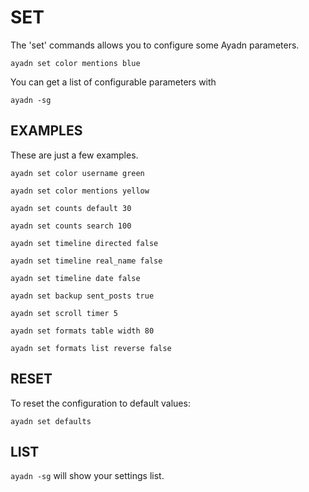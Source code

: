 # SET

The 'set' commands allows you to configure some Ayadn parameters.

`ayadn set color mentions blue`

You can get a list of configurable parameters with 

`ayadn -sg`  

## EXAMPLES

These are just a few examples.  

`ayadn set color username green`

`ayadn set color mentions yellow`

`ayadn set counts default 30`

`ayadn set counts search 100`

`ayadn set timeline directed false`

`ayadn set timeline real_name false`

`ayadn set timeline date false`

`ayadn set backup sent_posts true`

`ayadn set scroll timer 5`

`ayadn set formats table width 80`

`ayadn set formats list reverse false`

## RESET

To reset the configuration to default values:

`ayadn set defaults`

## LIST

`ayadn -sg` will show your settings list.
